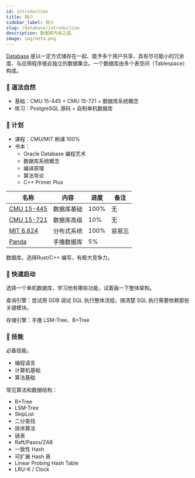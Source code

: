 ```yaml
---
id: introduction
title: 简介
sidebar_label: 简介
slug: /database/introduction
description: 数据库内核之道。
image: img/meta.png
---
```


[Database](https://zh.wikipedia.org/wiki/%E6%95%B0%E6%8D%AE%E5%BA%93) 是以一定方式储存在一起、能予多个用户共享、具有尽可能小的冗余度、与应用程序彼此独立的数据集合。一个数据库由多个表空间（Tablespace）构成。

### 🔑 道法自然

- 基础：CMU 15-445 + CMU 15-721 + 数据库系统概念
- 练习：PostgreSQL 源码 + 自制单机数据库

### 📅 计划

- 课程：CMU/MIT  刷课  100%
- 书本：
	+ Oracle Database 编程艺术
	+ 数据库系统概念
	+ 编译原理
	+ 算法导论
	+ C++ Primer Plus

| 		名称 	   |       内容              |           进度  			| 			备注			   | 
| ---------------- | ----------------------- | ------------------------ | -------------------------|
| [CMU 15-445](https://15445.courses.cs.cmu.edu/fall2022/) | 数据库基础              | 100%                      | 无                 		|
| [CMU 15-721](https://15721.courses.cs.cmu.edu/spring2023/) | 数据库高级              | 10%                       | 无                   	|
| [MIT 6.824](http://nil.csail.mit.edu/6.824/2022/)  | 分布式系统              | 100%                      | 容易忘                   |
| [Panda](https://github.com/hebudb/panda)      | 手撸数据库                  |  5%                       |                     |

数据库，选择Rust/C++ 编写，有极大竞争力。


### 🚀 快速启动

选择一个单机数据库，学习他有哪些功能，试着画一下整体架构。

查询引擎：尝试用 GDB 调试 SQL 执行整体流程，搞清楚 SQL 执行需要依赖那些关键模块。

存储引擎：手撸 LSM-Tree、B+Tree

### 📁 技能

必备技能。

- 编程语言
- 计算机基础
- 算法基础

常见算法和数据结构：

- B+Tree
- LSM-Tree
- SkipList
- 二分查找
- 排序算法
- 链表
- Raft/Paxos/ZAB
- 一致性 Hash
- 可扩展 Hash 表
- Linear Probing Hash Table
- LRU-K / Clock
